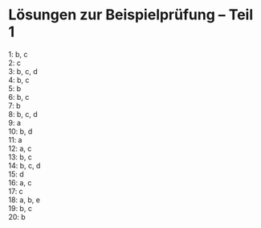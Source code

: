 # Lösungen zur Beispielprüfung – Teil 1

1: b, c  
2: c  
3: b, c, d  
4: b, c  
5: b  
6: b, c  
7: b  
8: b, c, d  
9: a  
10: b, d  
11: a  
12: a, c  
13: b, c  
14: b, c, d  
15: d  
16: a, c  
17: c  
18: a, b, e  
19: b, c  
20: b